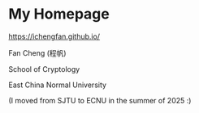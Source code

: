 # My Homepage

https://ichengfan.github.io/

Fan Cheng (程帆)

School of Cryptology

East China Normal University

(I moved from SJTU to ECNU in the summer of 2025 :)

